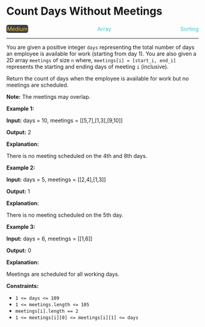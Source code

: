 # Count Days Without Meetings

<div style="display: flex; justify-content: space-between; align-items: center">
<div style="color: #fac31d;
padding: 2px; background-color: #3a3f4b; border-radius: 5px;">Medium</div>
<div style="color: #46c6c2">Array</div>
<div style="color: #46c6c2">Sorting</div>
</div>

---

You are given a positive integer `days` representing the total number of days an employee is available for work (starting from day 1). You are also given a 2D array `meetings` of size `n` where, `meetings[i] = [start_i, end_i]` represents the starting and ending days of meeting `i` (inclusive).

Return the count of days when the employee is available for work but no meetings are scheduled.

**Note:** The meetings may overlap.

**Example 1:**

**Input:** days = 10, meetings = \[\[5,7\],\[1,3\],\[9,10\]\]

**Output:** 2

**Explanation:**

There is no meeting scheduled on the 4th and 8th days.

**Example 2:**

**Input:** days = 5, meetings = \[\[2,4\],\[1,3\]\]

**Output:** 1

**Explanation:**

There is no meeting scheduled on the 5th day.

**Example 3:**

**Input:** days = 6, meetings = \[\[1,6\]\]

**Output:** 0

**Explanation:**

Meetings are scheduled for all working days.

**Constraints:**

*   `1 <= days <= 109`
*   `1 <= meetings.length <= 105`
*   `meetings[i].length == 2`
*   `1 <= meetings[i][0] <= meetings[i][1] <= days`